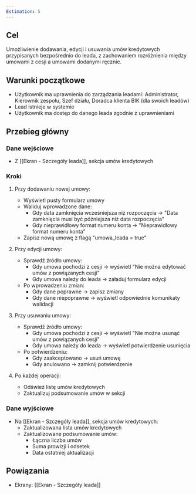 ```yaml
---
Estimation: 5
---
```



## Cel

Umożliwienie dodawania, edycji i usuwania umów kredytowych przypisanych bezpośrednio do leada, z zachowaniem rozróżnienia między umowami z cesji a umowami dodanymi ręcznie.

## Warunki początkowe

- Użytkownik ma uprawnienia do zarządzania leadami: Administrator, Kierownik zespołu, Szef działu, Doradca klienta BIK (dla swoich leadów)
- Lead istnieje w systemie
- Użytkownik ma dostęp do danego leada zgodnie z uprawnieniami

## Przebieg główny

### Dane wejściowe

- Z [[Ekran - Szczegóły leada]], sekcja umów kredytowych

### Kroki

1. Przy dodawaniu nowej umowy:
   - Wyświetl pusty formularz umowy
   - Waliduj wprowadzone dane:
     - Gdy data zamknięcia wcześniejsza niż rozpoczęcia → "Data zamknięcia musi być późniejsza niż data rozpoczęcia"
     - Gdy nieprawidłowy format numeru konta → "Nieprawidłowy format numeru konta"
   - Zapisz nową umowę z flagą "umowa_leada = true"

2. Przy edycji umowy:
   - Sprawdź źródło umowy:
     - Gdy umowa pochodzi z cesji → wyświetl "Nie można edytować umów z powiązanych cesji"
     - Gdy umowa należy do leada → załaduj formularz edycji
   - Po wprowadzeniu zmian:
     - Gdy dane poprawne → zapisz zmiany
     - Gdy dane niepoprawne → wyświetl odpowiednie komunikaty walidacji

3. Przy usuwaniu umowy:
   - Sprawdź źródło umowy:
     - Gdy umowa pochodzi z cesji → wyświetl "Nie można usunąć umów z powiązanych cesji"
     - Gdy umowa należy do leada → wyświetl potwierdzenie usunięcia
   - Po potwierdzeniu:
     - Gdy zaakceptowano → usuń umowę
     - Gdy anulowano → zamknij potwierdzenie

4. Po każdej operacji:
   - Odśwież listę umów kredytowych
   - Zaktualizuj podsumowanie umów w sekcji

### Dane wyjściowe

- Na [[Ekran - Szczegóły leada]], sekcja umów kredytowych:
  - Zaktualizowana lista umów kredytowych
  - Zaktualizowane podsumowanie umów:
    - Łączna liczba umów
    - Suma prowizji i odsetek
    - Data ostatniej aktualizacji

## Powiązania

- Ekrany: [[Ekran - Szczegóły leada]]
